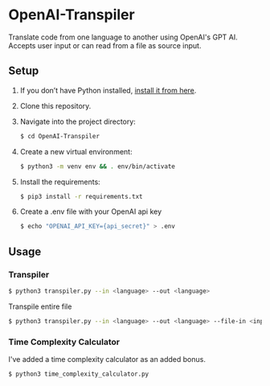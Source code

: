 # OpenAI-Transpiler
Translate code from one language to another using OpenAI's GPT AI. Accepts user input or can read from a file as source input.

## Setup

1. If you don’t have Python installed, [install it from here](https://www.python.org/downloads/).

2. Clone this repository.

3. Navigate into the project directory:

   ```bash
   $ cd OpenAI-Transpiler
   ```

4. Create a new virtual environment:

   ```bash
   $ python3 -m venv env && . env/bin/activate
   ```

5. Install the requirements:

   ```bash
   $ pip3 install -r requirements.txt
   ```

6. Create a .env file with your OpenAI api key

   ```bash
   $ echo "OPENAI_API_KEY={api_secret}" > .env 
   ```


## Usage

### Transpiler
```bash
$ python3 transpiler.py --in <language> --out <language>
```

Transpile entire file
```bash
$ python3 transpiler.py --in <language> --out <language> --file-in <input_file>
```
    
### Time Complexity Calculator
I've added a time complexity calculator as an added bonus.  
```bash
$ python3 time_complexity_calculator.py
```
